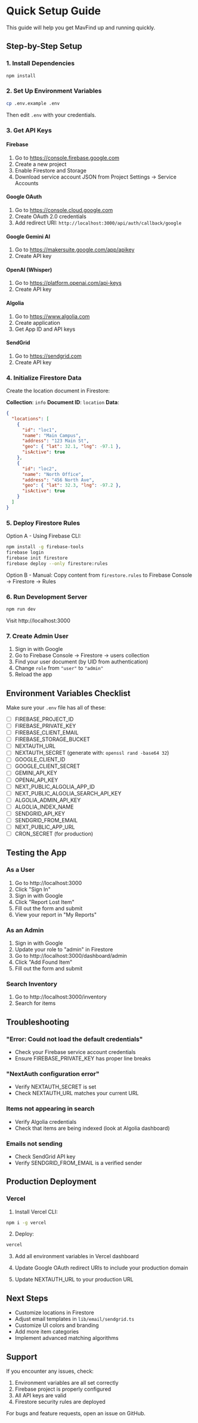 # Quick Setup Guide

This guide will help you get MavFind up and running quickly.

## Step-by-Step Setup

### 1. Install Dependencies

```bash
npm install
```

### 2. Set Up Environment Variables

```bash
cp .env.example .env
```

Then edit `.env` with your credentials.

### 3. Get API Keys

#### Firebase
1. Go to https://console.firebase.google.com
2. Create a new project
3. Enable Firestore and Storage
4. Download service account JSON from Project Settings → Service Accounts

#### Google OAuth
1. Go to https://console.cloud.google.com
2. Create OAuth 2.0 credentials
3. Add redirect URI: `http://localhost:3000/api/auth/callback/google`

#### Google Gemini AI
1. Go to https://makersuite.google.com/app/apikey
2. Create API key

#### OpenAI (Whisper)
1. Go to https://platform.openai.com/api-keys
2. Create API key

#### Algolia
1. Go to https://www.algolia.com
2. Create application
3. Get App ID and API keys

#### SendGrid
1. Go to https://sendgrid.com
2. Create API key

### 4. Initialize Firestore Data

Create the location document in Firestore:

**Collection**: `info`
**Document ID**: `location`
**Data**:
```json
{
  "locations": [
    {
      "id": "loc1",
      "name": "Main Campus",
      "address": "123 Main St",
      "geo": { "lat": 32.1, "lng": -97.1 },
      "isActive": true
    },
    {
      "id": "loc2",
      "name": "North Office",
      "address": "456 North Ave",
      "geo": { "lat": 32.3, "lng": -97.2 },
      "isActive": true
    }
  ]
}
```

### 5. Deploy Firestore Rules

Option A - Using Firebase CLI:
```bash
npm install -g firebase-tools
firebase login
firebase init firestore
firebase deploy --only firestore:rules
```

Option B - Manual:
Copy content from `firestore.rules` to Firebase Console → Firestore → Rules

### 6. Run Development Server

```bash
npm run dev
```

Visit http://localhost:3000

### 7. Create Admin User

1. Sign in with Google
2. Go to Firebase Console → Firestore → users collection
3. Find your user document (by UID from authentication)
4. Change `role` from `"user"` to `"admin"`
5. Reload the app

## Environment Variables Checklist

Make sure your `.env` file has all of these:

- [ ] FIREBASE_PROJECT_ID
- [ ] FIREBASE_PRIVATE_KEY
- [ ] FIREBASE_CLIENT_EMAIL
- [ ] FIREBASE_STORAGE_BUCKET
- [ ] NEXTAUTH_URL
- [ ] NEXTAUTH_SECRET (generate with: `openssl rand -base64 32`)
- [ ] GOOGLE_CLIENT_ID
- [ ] GOOGLE_CLIENT_SECRET
- [ ] GEMINI_API_KEY
- [ ] OPENAI_API_KEY
- [ ] NEXT_PUBLIC_ALGOLIA_APP_ID
- [ ] NEXT_PUBLIC_ALGOLIA_SEARCH_API_KEY
- [ ] ALGOLIA_ADMIN_API_KEY
- [ ] ALGOLIA_INDEX_NAME
- [ ] SENDGRID_API_KEY
- [ ] SENDGRID_FROM_EMAIL
- [ ] NEXT_PUBLIC_APP_URL
- [ ] CRON_SECRET (for production)

## Testing the App

### As a User
1. Go to http://localhost:3000
2. Click "Sign In"
3. Sign in with Google
4. Click "Report Lost Item"
5. Fill out the form and submit
6. View your report in "My Reports"

### As an Admin
1. Sign in with Google
2. Update your role to "admin" in Firestore
3. Go to http://localhost:3000/dashboard/admin
4. Click "Add Found Item"
5. Fill out the form and submit

### Search Inventory
1. Go to http://localhost:3000/inventory
2. Search for items

## Troubleshooting

### "Error: Could not load the default credentials"
- Check your Firebase service account credentials
- Ensure FIREBASE_PRIVATE_KEY has proper line breaks

### "NextAuth configuration error"
- Verify NEXTAUTH_SECRET is set
- Check NEXTAUTH_URL matches your current URL

### Items not appearing in search
- Verify Algolia credentials
- Check that items are being indexed (look at Algolia dashboard)

### Emails not sending
- Check SendGrid API key
- Verify SENDGRID_FROM_EMAIL is a verified sender

## Production Deployment

### Vercel

1. Install Vercel CLI:
```bash
npm i -g vercel
```

2. Deploy:
```bash
vercel
```

3. Add all environment variables in Vercel dashboard

4. Update Google OAuth redirect URIs to include your production domain

5. Update NEXTAUTH_URL to your production URL

## Next Steps

- Customize locations in Firestore
- Adjust email templates in `lib/email/sendgrid.ts`
- Customize UI colors and branding
- Add more item categories
- Implement advanced matching algorithms

## Support

If you encounter any issues, check:
1. Environment variables are all set correctly
2. Firebase project is properly configured
3. All API keys are valid
4. Firestore security rules are deployed

For bugs and feature requests, open an issue on GitHub.
